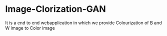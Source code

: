 # Image-Clorization-GAN
It is a end to end webapplication in which we provide  Colourization of B and W image to Color image
